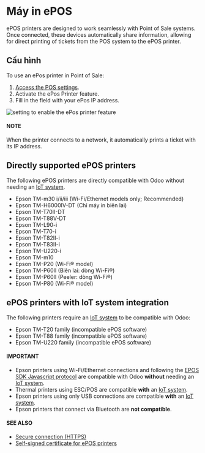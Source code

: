 # Máy in ePOS

ePOS printers are designed to work seamlessly with Point of Sale systems. Once connected, these
devices automatically share information, allowing for direct printing of tickets from the POS system
to the ePOS printer.

## Cấu hình

To use an ePos printer in Point of Sale:

1. [Access the POS settings](../configuration.md#configuration-settings).
2. Activate the ePos Printer feature.
3. Fill in the field with your ePos IP address.

![setting to enable the ePos printer feature](applications/sales/point_of_sale/configuration/epos_printers/setting.png)

#### NOTE
When the printer connects to a network, it automatically prints a ticket with its IP address.

## Directly supported ePOS printers

The following ePOS printers are directly compatible with Odoo without needing an [IoT system](../../../general/iot/devices/printer.md).

- Epson TM-m30 i/ii/iii (Wi-Fi/Ethernet models only; Recommended)
- Epson TM-H6000IV-DT (Chỉ máy in biên lai)
- Epson TM-T70II-DT
- Epson TM-T88V-DT
- Epson TM-L90-i
- Epson TM-T70-i
- Epson TM-T82II-i
- Epson TM-T83II-i
- Epson TM-U220-i
- Epson TM-m10
- Epson TM-P20 (Wi-Fi® model)
- Epson TM-P60II (Biên lai: dòng Wi-Fi®)
- Epson TM-P60II (Peeler: dòng Wi-Fi®)
- Epson TM-P80 (Wi-Fi® model)

## ePOS printers with IoT system integration

The following printers require an [IoT system](../../../general/iot/devices/printer.md) to
be compatible with Odoo:

- Epson TM-T20 family (incompatible ePOS software)
- Epson TM-T88 family (incompatible ePOS software)
- Epson TM-U220 family (incompatible ePOS software)

#### IMPORTANT
- Epson printers using Wi-Fi/Ethernet connections and following the [EPOS SDK Javascript protocol](https://download4.epson.biz/sec_pubs/pos/reference_en/technology/epson_epos_sdk.html) are
  compatible with Odoo **without** needing an [IoT system](../../../general/iot/devices/printer.md).
- Thermal printers using ESC/POS are compatible **with** an [IoT system](../../../general/iot/devices/printer.md).
- Epson printers using only USB connections are compatible **with** an [IoT system](../../../general/iot/devices/printer.md).
- Epson printers that connect via Bluetooth are **not compatible**.

#### SEE ALSO
- [Secure connection (HTTPS)](https.md)
- [Self-signed certificate for ePOS printers](epos_ssc.md)
